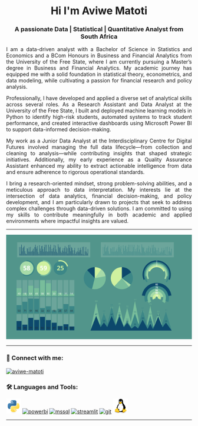 <h1 align="center">Hi I'm Aviwe Matoti</h1>
<h3 align="center">A passionate Data | Statistical | Quantitative Analyst from South Africa</h3>

<p align="justify">
I am a data-driven analyst with a Bachelor of Science in Statistics and Economics and a BCom Honours in Business and Financial Analytics from the University of the Free State, where I am currently pursuing a Master’s degree in Business and Financial Analytics. My academic journey has equipped me with a solid foundation in statistical theory, econometrics, and data modeling, while cultivating a passion for financial research and policy analysis.
</p>

<p align="justify">
Professionally, I have developed and applied a diverse set of analytical skills across several roles. As a Research Assistant and Data Analyst at the University of the Free State, I built and deployed machine learning models in Python to identify high-risk students, automated systems to track student performance, and created interactive dashboards using Microsoft Power BI to support data-informed decision-making.
</p>

<p align="justify">
My work as a Junior Data Analyst at the Interdisciplinary Centre for Digital Futures involved managing the full data lifecycle—from collection and cleaning to analysis—while contributing insights that shaped strategic initiatives. Additionally, my early experience as a Quality Assurance Assistant enhanced my ability to extract actionable intelligence from data and ensure adherence to rigorous operational standards.
</p>

<p align="justify">
I bring a research-oriented mindset, strong problem-solving abilities, and a meticulous approach to data interpretation. My interests lie at the intersection of data analytics, financial decision-making, and policy development, and I am particularly drawn to projects that seek to address complex challenges through data-driven solutions. I am committed to using my skills to contribute meaningfully in both academic and applied environments where impactful insights are valued.
</p>

---

<p align="center">
  <img width="700" src="https://github.com/T3kan0/T3kan0/blob/main/9VPD.gif" alt="Profile banner gif">
</p>

---

<h3 align="left">🔗 Connect with me:</h3>
<p align="left">
  <a href="https://www.linkedin.com/in/aviwe-matoti-2642ab19b/" target="_blank">
    <img align="center" src="https://raw.githubusercontent.com/rahuldkjain/github-profile-readme-generator/master/src/images/icons/Social/linked-in-alt.svg" alt="aviwe-matoti" height="30" width="40" />
  </a>
</p>

<h3 align="left">🛠️ Languages and Tools:</h3>
<p align="left">
  <a href="https://www.python.org" target="_blank"><img src="https://raw.githubusercontent.com/devicons/devicon/master/icons/python/python-original.svg" alt="python" width="40" height="40"/></a>
  <a href="https://powerbi.microsoft.com/" target="_blank"><img src="https://upload.wikimedia.org/wikipedia/commons/c/cf/Power_BI_logo.svg" alt="powerbi" width="40" height="40"/></a>
  <a href="https://www.microsoft.com/en-us/sql-server" target="_blank"><img src="https://www.svgrepo.com/show/303229/microsoft-sql-server-logo.svg" alt="mssql" width="40" height="40"/></a>
  <a href="https://streamlit.io/" target="_blank"><img src="https://streamlit.io/images/brand/streamlit-logo-primary-colormark-darktext.png" alt="streamlit" width="80" height="40"/></a>
  <a href="https://git-scm.com/" target="_blank"><img src="https://www.vectorlogo.zone/logos/git-scm/git-scm-icon.svg" alt="git" width="40" height="40"/></a>
  <a href="https://www.linux.org/" target="_blank"><img src="https://raw.githubusercontent.com/devicons/devicon/master/icons/linux/linux-original.svg" alt="linux" width="40" height="40"/></a>
</p>

---
